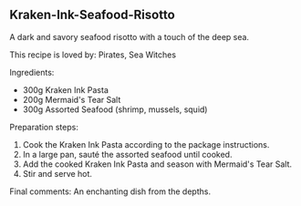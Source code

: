 ## Kraken-Ink-Seafood-Risotto
A dark and savory seafood risotto with a touch of the deep sea.

This recipe is loved by: Pirates, Sea Witches

Ingredients:

* 300g Kraken Ink Pasta
* 200g Mermaid's Tear Salt
* 300g Assorted Seafood (shrimp, mussels, squid)

Preparation steps:

1. Cook the Kraken Ink Pasta according to the package instructions.
2. In a large pan, sauté the assorted seafood until cooked.
3. Add the cooked Kraken Ink Pasta and season with Mermaid's Tear Salt.
4. Stir and serve hot.

Final comments: An enchanting dish from the depths.

